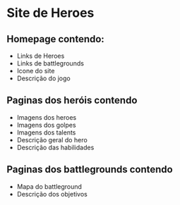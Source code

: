# Site de Heroes

## Homepage contendo:
- Links de Heroes
- Links de battlegrounds
- Icone do site
- Descrição do jogo

## Paginas dos heróis contendo
- Imagens dos heroes
- Imagens dos golpes
- Imagens dos talents
- Descrição geral do hero
- Descrição das habilidades

## Paginas dos battlegrounds contendo
- Mapa do battleground
- Descrição dos objetivos
